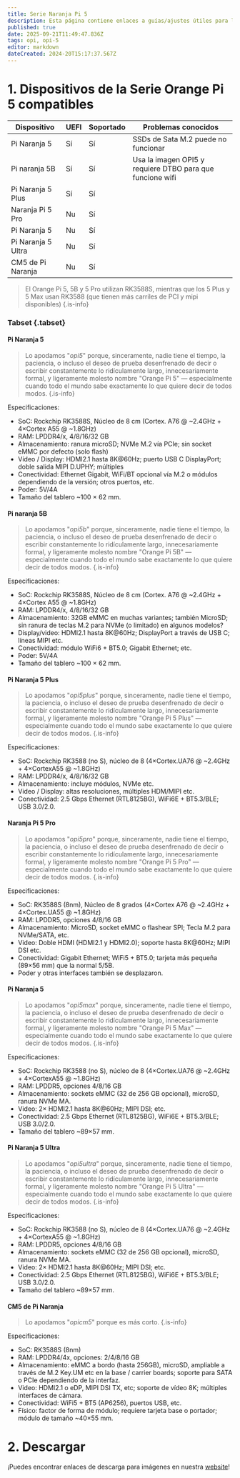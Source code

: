 ```yaml
---
title: Serie Naranja Pi 5
description: Esta página contiene enlaces a guías/ajustes útiles para los dispositivos de la Serie OPI 5
published: true
date: 2025-09-21T11:49:47.836Z
tags: opi, opi-5
editor: markdown
dateCreated: 2024-20T15:17:37.567Z
---
```


# 1. Dispositivos de la Serie Orange Pi 5 compatibles

| Dispositivo        | UEFI | Soportado | Problemas conocidos                                       |
| ------------------ | ---- | --------- | --------------------------------------------------------- |
| Pi Naranja 5       | Sí   | Sí        | SSDs de Sata M.2 puede no funcionar       |
| Pi naranja 5B      | Sí   | Sí        | Usa la imagen OPI5 y requiere DTBO para que funcione wifi |
| Pi Naranja 5 Plus  | Sí   | Sí        |                                                           |
| Naranja Pi 5 Pro   | Nu   | Sí        |                                                           |
| Pi Naranja 5       | Nu   | Sí        |                                                           |
| Pi Naranja 5 Ultra | Nu   | Sí        |                                                           |
| CM5 de Pi Naranja  | Nu   | Sí        |                                                           |

> El Orange Pi 5, 5B y 5 Pro utilizan RK3588S, mientras que los 5 Plus y 5 Max usan RK3588 (que tienen más carriles de PCI y mipi disponibles)
> {.is-info}

### Tabset {.tabset}

#### Pi Naranja 5

> Lo apodamos "_opi5_" porque, sinceramente, nadie tiene el tiempo, la paciencia, o incluso el deseo de prueba desenfrenado de decir o escribir constantemente lo ridículamente largo, innecesariamente formal, y ligeramente molesto nombre "Orange Pi 5" — especialmente cuando todo el mundo sabe exactamente lo que quiere decir de todos modos.
> {.is-info}

Especificaciones:

- SoC: Rockchip RK3588S, Núcleo de 8 cm (Cortex. A76 @ ~2.4GHz + 4×Cortex A55 @ ~1.8GHz)
- RAM: LPDDR4/x, 4/8/16/32 GB
- Almacenamiento: ranura microSD; NVMe M.2 vía PCIe; sin socket eMMC por defecto (solo flash)
- Vídeo / Display: HDMI2.1 hasta 8K@60Hz; puerto USB C DisplayPort; doble salida MIPI D.UPHY; múltiples
- Conectividad: Ethernet Gigabit, WiFi/BT opcional vía M.2 o módulos dependiendo de la versión; otros puertos, etc.
- Poder: 5V/4A
- Tamaño del tablero ~100 × 62 mm.

#### Pi naranja 5B

> Lo apodamos "_opi5b_" porque, sinceramente, nadie tiene el tiempo, la paciencia, o incluso el deseo de prueba desenfrenado de decir o escribir constantemente lo ridículamente largo, innecesariamente formal, y ligeramente molesto nombre "Orange Pi 5B" — especialmente cuando todo el mundo sabe exactamente lo que quiere decir de todos modos.
> {.is-info}

Especificaciones:

- SoC: Rockchip RK3588S, Núcleo de 8 cm (Cortex. A76 @ ~2.4GHz + 4×Cortex A55 @ ~1.8GHz)
- RAM: LPDDR4/x, 4/8/16/32 GB
- Almacenamiento: 32GB eMMC en muchas variantes; también MicroSD; sin ranura de teclas M.2 para NVMe (o limitado) en algunos modelos?
- Display/video: HDMI2.1 hasta 8K@60Hz; DisplayPort a través de USB C; líneas MIPI etc.
- Conectividad: módulo WiFi6 + BT5.0; Gigabit Ethernet; etc.
- Poder: 5V/4A
- Tamaño del tablero ~100 × 62 mm.

#### Pi Naranja 5 Plus

> Lo apodamos "_opi5plus_" porque, sinceramente, nadie tiene el tiempo, la paciencia, o incluso el deseo de prueba desenfrenado de decir o escribir constantemente lo ridículamente largo, innecesariamente formal, y ligeramente molesto nombre "Orange Pi 5 Plus" — especialmente cuando todo el mundo sabe exactamente lo que quiere decir de todos modos.
> {.is-info}

Especificaciones:

- SoC: Rockchip RK3588 (no S), núcleo de 8 (4×Cortex.UA76 @ ~2.4GHz + 4×CortexA55 @ ~1.8GHz)
- RAM: LPDDR4/x, 4/8/16/32 GB
- Almacenamiento: incluye módulos, NVMe etc.
- Video / Display: altas resoluciones, múltiples HDM/MIPI etc.
- Conectividad: 2.5 Gbps Ethernet (RTL8125BG), WiFi6E + BT5.3/BLE; USB 3.0/2.0.

#### Naranja Pi 5 Pro

> Lo apodamos "_opi5pro_" porque, sinceramente, nadie tiene el tiempo, la paciencia, o incluso el deseo de prueba desenfrenado de decir o escribir constantemente lo ridículamente largo, innecesariamente formal, y ligeramente molesto nombre "Orange Pi 5 Pro" — especialmente cuando todo el mundo sabe exactamente lo que quiere decir de todos modos.
> {.is-info}

Especificaciones:

- SoC: RK3588S (8nm), Núcleo de 8 grados (4×Cortex A76 @ ~2.4GHz + 4×Cortex.UA55 @ ~1.8GHz)
- RAM: LPDDR5, opciones 4/8/16 GB
- Almacenamiento: MicroSD, socket eMMC o flashear SPI; Tecla M.2 para NVMe/SATA, etc.
- Video: Doble HDMI (HDMI2.1 y HDMI2.0); soporte hasta 8K@60Hz; MIPI DSI etc.
- Conectividad: Gigabit Ethernet; WiFi5 + BT5.0; tarjeta más pequeña (89×56 mm) que la normal 5/5B.
- Poder y otras interfaces también se desplazaron.

#### Pi Naranja 5

> Lo apodamos "_opi5max_" porque, sinceramente, nadie tiene el tiempo, la paciencia, o incluso el deseo de prueba desenfrenado de decir o escribir constantemente lo ridículamente largo, innecesariamente formal, y ligeramente molesto nombre "Orange Pi 5 Max" — especialmente cuando todo el mundo sabe exactamente lo que quiere decir de todos modos.
> {.is-info}

Especificaciones:

- SoC: Rockchip RK3588 (no S), núcleo de 8 (4×Cortex.UA76 @ ~2.4GHz + 4×CortexA55 @ ~1.8GHz)
- RAM: LPDDR5, opciones 4/8/16 GB
- Almacenamiento: sockets eMMC (32 de 256 GB opcional), microSD, ranura NVMe MA.
- Video: 2× HDMI2.1 hasta 8K@60Hz; MIPI DSI; etc.
- Conectividad: 2.5 Gbps Ethernet (RTL8125BG), WiFi6E + BT5.3/BLE; USB 3.0/2.0.
- Tamaño del tablero ~89×57 mm.

#### Pi Naranja 5 Ultra

> Lo apodamos "_opi5ultra_" porque, sinceramente, nadie tiene el tiempo, la paciencia, o incluso el deseo de prueba desenfrenado de decir o escribir constantemente lo ridículamente largo, innecesariamente formal, y ligeramente molesto nombre "Orange Pi 5 Ultra" — especialmente cuando todo el mundo sabe exactamente lo que quiere decir de todos modos.
> {.is-info}

Especificaciones:

- SoC: Rockchip RK3588 (no S), núcleo de 8 (4×Cortex.UA76 @ ~2.4GHz + 4×CortexA55 @ ~1.8GHz)
- RAM: LPDDR5, opciones 4/8/16 GB
- Almacenamiento: sockets eMMC (32 de 256 GB opcional), microSD, ranura NVMe MA.
- Video: 2× HDMI2.1 hasta 8K@60Hz; MIPI DSI; etc.
- Conectividad: 2.5 Gbps Ethernet (RTL8125BG), WiFi6E + BT5.3/BLE; USB 3.0/2.0.
- Tamaño del tablero ~89×57 mm.

#### CM5 de Pi Naranja

> Lo apodamos "_opicm5_" porque es más corto.
> {.is-info}

Especificaciones:

- SoC: RK3588S (8nm)
- RAM: LPDDR4/4x, opciones: 2/4/8/16 GB
- Almacenamiento: eMMC a bordo (hasta 256GB), microSD, ampliable a través de M.2 Key.UM etc en la base / carrier boards; soporte para SATA o PCIe dependiendo de la interfaz.
- Video: HDMI2.1 o eDP, MIPI DSI TX, etc; soporte de vídeo 8K; múltiples interfaces de cámara.
- Conectividad: WiFi5 + BT5 (AP6256), puertos USB, etc.
- Físico: factor de forma de módulo; requiere tarjeta base o portador; módulo de tamaño ~40×55 mm.

# 2. Descargar

¡Puedes encontrar enlaces de descarga para imágenes en nuestra [website](https://bredos.org/download.html)!
